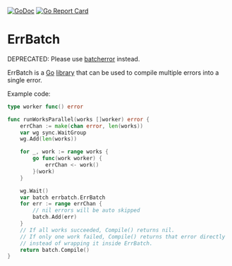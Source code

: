 [![GoDoc](https://godoc.org/github.com/fishy/errbatch?status.svg)](https://pkg.go.dev/github.com/fishy/errbatch)
[![Go Report Card](https://goreportcard.com/badge/github.com/fishy/errbatch)](https://goreportcard.com/report/github.com/fishy/errbatch)

# ErrBatch

DEPRECATED: Please use
[batcherror](https://pkg.go.dev/github.com/reddit/baseplate.go/batcherror)
instead.

ErrBatch is a [Go](https://golang.org)
[library](https://pkg.go.dev/github.com/fishy/errbatch) that can be used to
compile multiple errors into a single error.

Example code:

```go
type worker func() error

func runWorksParallel(works []worker) error {
	errChan := make(chan error, len(works))
	var wg sync.WaitGroup
	wg.Add(len(works))

	for _, work := range works {
		go func(work worker) {
			errChan <- work()
		}(work)
	}

	wg.Wait()
	var batch errbatch.ErrBatch
	for err := range errChan {
		// nil errors will be auto skipped
		batch.Add(err)
	}
	// If all works succeeded, Compile() returns nil.
	// If only one work failed, Compile() returns that error directly
	// instead of wrapping it inside ErrBatch.
	return batch.Compile()
}
```
